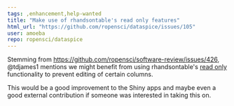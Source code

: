 ```yaml
---
tags: ,enhancement,help-wanted
title: "Make use of rhandsontable's read only features"
html_url: "https://github.com/ropensci/dataspice/issues/105"
user: amoeba
repo: ropensci/dataspice
---
```


Stemming from https://github.com/ropensci/software-review/issues/426, @tdjames1 mentions we might benefit from using rhandsontable's [read only](http://jrowen.github.io/rhandsontable/#read-only) functionality to prevent editing of certain columns.

This would be a good improvement to the Shiny apps and maybe even a good external contribution if someone was interested in taking this on.
